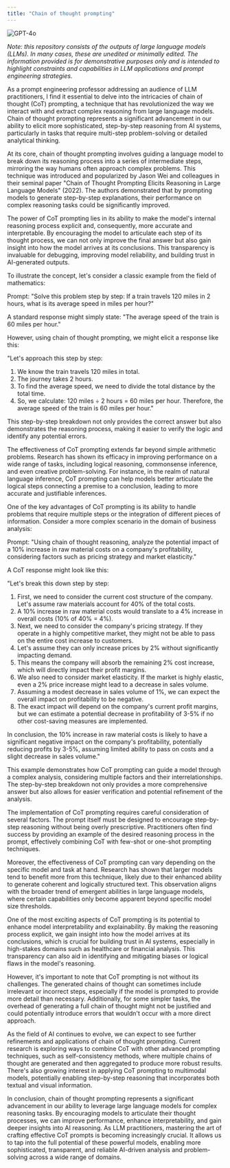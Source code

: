 ```yaml
---
title: "Chain of thought prompting"
---
```

![GPT-4o](https://img.shields.io/badge/GPT--4o-3333FF?style=for-the-badge&logo=openai&logoColor=white)



*Note: this repository consists of the outputs of large language models (LLMs). In many cases, these are unedited or minimally edited. The information provided is for demonstrative purposes only and is intended to highlight constraints and capabilities in LLM applications and prompt engineering strategies.*


 

As a prompt engineering professor addressing an audience of LLM practitioners, I find it essential to delve into the intricacies of chain of thought (CoT) prompting, a technique that has revolutionized the way we interact with and extract complex reasoning from large language models. Chain of thought prompting represents a significant advancement in our ability to elicit more sophisticated, step-by-step reasoning from AI systems, particularly in tasks that require multi-step problem-solving or detailed analytical thinking.

At its core, chain of thought prompting involves guiding a language model to break down its reasoning process into a series of intermediate steps, mirroring the way humans often approach complex problems. This technique was introduced and popularized by Jason Wei and colleagues in their seminal paper "Chain of Thought Prompting Elicits Reasoning in Large Language Models" (2022). The authors demonstrated that by prompting models to generate step-by-step explanations, their performance on complex reasoning tasks could be significantly improved.

The power of CoT prompting lies in its ability to make the model's internal reasoning process explicit and, consequently, more accurate and interpretable. By encouraging the model to articulate each step of its thought process, we can not only improve the final answer but also gain insight into how the model arrives at its conclusions. This transparency is invaluable for debugging, improving model reliability, and building trust in AI-generated outputs.

To illustrate the concept, let's consider a classic example from the field of mathematics:

Prompt: "Solve this problem step by step: If a train travels 120 miles in 2 hours, what is its average speed in miles per hour?"

A standard response might simply state:
"The average speed of the train is 60 miles per hour."

However, using chain of thought prompting, we might elicit a response like this:

"Let's approach this step by step:
1. We know the train travels 120 miles in total.
2. The journey takes 2 hours.
3. To find the average speed, we need to divide the total distance by the total time.
4. So, we calculate: 120 miles ÷ 2 hours = 60 miles per hour.
Therefore, the average speed of the train is 60 miles per hour."

This step-by-step breakdown not only provides the correct answer but also demonstrates the reasoning process, making it easier to verify the logic and identify any potential errors.

The effectiveness of CoT prompting extends far beyond simple arithmetic problems. Research has shown its efficacy in improving performance on a wide range of tasks, including logical reasoning, commonsense inference, and even creative problem-solving. For instance, in the realm of natural language inference, CoT prompting can help models better articulate the logical steps connecting a premise to a conclusion, leading to more accurate and justifiable inferences.

One of the key advantages of CoT prompting is its ability to handle problems that require multiple steps or the integration of different pieces of information. Consider a more complex scenario in the domain of business analysis:

Prompt: "Using chain of thought reasoning, analyze the potential impact of a 10% increase in raw material costs on a company's profitability, considering factors such as pricing strategy and market elasticity."

A CoT response might look like this:

"Let's break this down step by step:
1. First, we need to consider the current cost structure of the company. Let's assume raw materials account for 40% of the total costs.
2. A 10% increase in raw material costs would translate to a 4% increase in overall costs (10% of 40% = 4%).
3. Next, we need to consider the company's pricing strategy. If they operate in a highly competitive market, they might not be able to pass on the entire cost increase to customers.
4. Let's assume they can only increase prices by 2% without significantly impacting demand.
5. This means the company will absorb the remaining 2% cost increase, which will directly impact their profit margins.
6. We also need to consider market elasticity. If the market is highly elastic, even a 2% price increase might lead to a decrease in sales volume.
7. Assuming a modest decrease in sales volume of 1%, we can expect the overall impact on profitability to be negative.
8. The exact impact will depend on the company's current profit margins, but we can estimate a potential decrease in profitability of 3-5% if no other cost-saving measures are implemented.

In conclusion, the 10% increase in raw material costs is likely to have a significant negative impact on the company's profitability, potentially reducing profits by 3-5%, assuming limited ability to pass on costs and a slight decrease in sales volume."

This example demonstrates how CoT prompting can guide a model through a complex analysis, considering multiple factors and their interrelationships. The step-by-step breakdown not only provides a more comprehensive answer but also allows for easier verification and potential refinement of the analysis.

The implementation of CoT prompting requires careful consideration of several factors. The prompt itself must be designed to encourage step-by-step reasoning without being overly prescriptive. Practitioners often find success by providing an example of the desired reasoning process in the prompt, effectively combining CoT with few-shot or one-shot prompting techniques.

Moreover, the effectiveness of CoT prompting can vary depending on the specific model and task at hand. Research has shown that larger models tend to benefit more from this technique, likely due to their enhanced ability to generate coherent and logically structured text. This observation aligns with the broader trend of emergent abilities in large language models, where certain capabilities only become apparent beyond specific model size thresholds.

One of the most exciting aspects of CoT prompting is its potential to enhance model interpretability and explainability. By making the reasoning process explicit, we gain insight into how the model arrives at its conclusions, which is crucial for building trust in AI systems, especially in high-stakes domains such as healthcare or financial analysis. This transparency can also aid in identifying and mitigating biases or logical flaws in the model's reasoning.

However, it's important to note that CoT prompting is not without its challenges. The generated chains of thought can sometimes include irrelevant or incorrect steps, especially if the model is prompted to provide more detail than necessary. Additionally, for some simpler tasks, the overhead of generating a full chain of thought might not be justified and could potentially introduce errors that wouldn't occur with a more direct approach.

As the field of AI continues to evolve, we can expect to see further refinements and applications of chain of thought prompting. Current research is exploring ways to combine CoT with other advanced prompting techniques, such as self-consistency methods, where multiple chains of thought are generated and then aggregated to produce more robust results. There's also growing interest in applying CoT prompting to multimodal models, potentially enabling step-by-step reasoning that incorporates both textual and visual information.

In conclusion, chain of thought prompting represents a significant advancement in our ability to leverage large language models for complex reasoning tasks. By encouraging models to articulate their thought processes, we can improve performance, enhance interpretability, and gain deeper insights into AI reasoning. As LLM practitioners, mastering the art of crafting effective CoT prompts is becoming increasingly crucial. It allows us to tap into the full potential of these powerful models, enabling more sophisticated, transparent, and reliable AI-driven analysis and problem-solving across a wide range of domains.